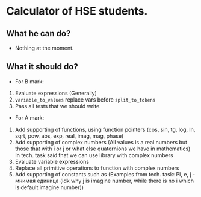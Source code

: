 # Calculator of HSE students.

## What he can do?
* Nothing at the moment.

## What it should do?
* For B mark:
1. Evaluate expressions (Generally)
2. `variable_to_values` replace vars before `split_to_tokens`
3. Pass all tests that we should write.
* For A mark:
1. Add supporting of functions, using function pointers (cos, sin, tg, log, ln, sqrt, pow, abs, exp, real, imag, mag, phase)
2. Add supporting of complex numbers (All values is a real numbers but those that with i or j or what else quaternions we have in mathematics) 
In tech. task said that we can use library with complex numbers
3. Evaluate variable expressions
4. Replace all primitive operations to function with complex numbers
5. Add supporting of constants such as (Examples from tech. task: PI, e, j - мнимая единица (Idk why j is imagine number, while there is no i which is default imagine number))

